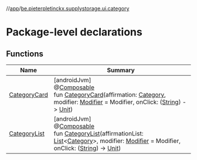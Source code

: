 //[app](../../index.md)/[be.pieterpletinckx.supplystorage.ui.category](index.md)

# Package-level declarations

## Functions

| Name | Summary |
|---|---|
| [CategoryCard](-category-card.md) | [androidJvm]<br>@[Composable](https://developer.android.com/reference/kotlin/androidx/compose/runtime/Composable.html)<br>fun [CategoryCard](-category-card.md)(affirmation: [Category](../be.pieterpletinckx.supplystorage.data/-category/index.md), modifier: [Modifier](https://developer.android.com/reference/kotlin/androidx/compose/ui/Modifier.html) = Modifier, onClick: ([String](https://kotlinlang.org/api/latest/jvm/stdlib/kotlin/-string/index.html)) -&gt; [Unit](https://kotlinlang.org/api/latest/jvm/stdlib/kotlin/-unit/index.html)) |
| [CategoryList](-category-list.md) | [androidJvm]<br>@[Composable](https://developer.android.com/reference/kotlin/androidx/compose/runtime/Composable.html)<br>fun [CategoryList](-category-list.md)(affirmationList: [List](https://kotlinlang.org/api/latest/jvm/stdlib/kotlin.collections/-list/index.html)&lt;[Category](../be.pieterpletinckx.supplystorage.data/-category/index.md)&gt;, modifier: [Modifier](https://developer.android.com/reference/kotlin/androidx/compose/ui/Modifier.html) = Modifier, onClick: ([String](https://kotlinlang.org/api/latest/jvm/stdlib/kotlin/-string/index.html)) -&gt; [Unit](https://kotlinlang.org/api/latest/jvm/stdlib/kotlin/-unit/index.html)) |

